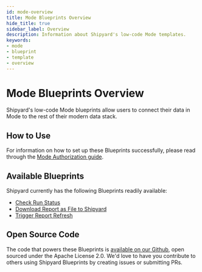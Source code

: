 ```yaml
---
id: mode-overview
title: Mode Blueprints Overview
hide_title: true
sidebar_label: Overview
description: Information about Shipyard's low-code Mode templates.
keywords:
- mode
- blueprint
- template
- overview
---
```


# Mode Blueprints Overview

Shipyard's low-code Mode blueprints allow users to connect their data in Mode to the rest of their modern data stack.


## How to Use
For information on how to set up these Blueprints successfully, please read through the [Mode Authorization guide](mode-authorization.md).


## Available Blueprints
Shipyard currently has the following Blueprints readily available: 
- [Check Run Status](mode-check-run-status.md)
- [Download Report as File to Shipyard](mode-download-report-as-file.md)
- [Trigger Report Refresh](mode-trigger-report-refresh.md)

## Open Source Code
The code that powers these Blueprints is [available on our Github](https://github.com/shipyardapp/mode-blueprints), open sourced under the Apache License 2.0. We'd love to have you contribute to others using Shipyard Blueprints by creating issues or submitting PRs.

